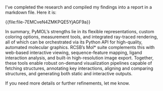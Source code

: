 I've completed the research and compiled my findings into a report in a markdown file. Here it is:

{{file\:file-7EMCveN4ZMKPQE5YjAGF9a}}

In summary, PyMOL’s strengths lie in its flexible representations, custom coloring options, measurement tools, and integrated ray-traced rendering, all of which can be orchestrated via its Python API for high-quality, automated molecular graphics. RCSB’s Mol\* suite complements this with web-based interactive viewing, sequence-feature mapping, ligand interaction analysis, and built-in high-resolution image export. Together, these tools enable robust on-demand visualization pipelines capable of fetching structures, annotating key interactions, aligning and comparing structures, and generating both static and interactive outputs.

If you need more details or further refinements, let me know.
